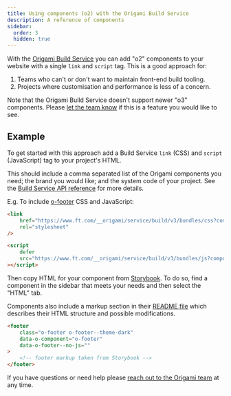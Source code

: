 ```yaml
---
title: Using components (o2) with the Origami Build Service
description: A reference of components
sidebar:
  order: 3
  hidden: true
---
```


With the [Origami Build Service](https://www.ft.com/__origami/service/build/v3/) you can add "o2" components to your website with a single `link` and `script` tag. This is a good approach for:

1. Teams who can't or don't want to maintain front-end build tooling.
2. Projects where customisation and performance is less of a concern.

Note that the Origami Build Service doesn't support newer "o3" components. Please [let the team know](/getting-started/support/) if this is a feature you would like to see.

## Example

To get started with this approach add a Build Service `link` (CSS) and `script` (JavaScript) tag to your project's HTML.

This should include a comma separated list of the Origami components you need; the brand you would like; and the system code of your project. See the [Build Service API reference](https://www.ft.com/__origami/service/build/v3/docs/api#get-v3-bundles-css) for more details.

E.g. To include [o-footer](https://o2-core.origami.ft.com/?path=/docs/components-o-footer-readme--docs) CSS and JavaScript:

```html
<link
	href="https://www.ft.com/__origami/service/build/v3/bundles/css?components=o-footer@9.2.9&brand=core&system_code=$$$-no-bizops-system-code-$$$"
	rel="stylesheet"
/>

<script
	defer
	src="https://www.ft.com/__origami/service/build/v3/bundles/js?components=o-footer@9.2.9&brand=core&system_code=$$$-no-bizops-system-code-$$$"
></script>
```

Then copy HTML for your component from [Storybook](https://o2-core.origami.ft.com/?path=/story/maintained-o-footer-dark-theme--darktheme). To do so, find a component in the sidebar that meets your needs and then select the "HTML" tab.

Components also include a markup section in their [README file](https://o2-core.origami.ft.com/?path=/docs/maintained-o-footer-readme--docs#markup) which describes their HTML structure and possible modifications.

```html
<footer
	class="o-footer o-footer--theme-dark"
	data-o-component="o-footer"
	data-o-footer--no-js=""
>
	<!-- footer markup taken from Storybook -->
</footer>
```

If you have questions or need help please [reach out to the Origami team](/getting-started/support/) at any time.
